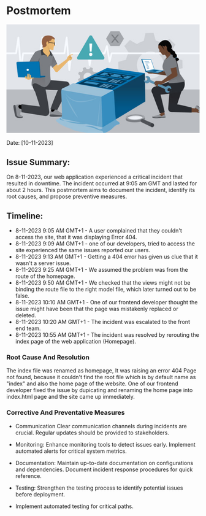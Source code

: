# Postmortem

![Developer meeting](developer-meeting.jpeg)


Date: [10-11-2023]

## Issue Summary:
On 8-11-2023, our web application experienced a critical incident that resulted in downtime. The incident occurred at 9:05 am GMT and lasted for about 2 hours. This postmortem aims to document the incident, identify its root causes, and propose preventive measures.

## Timeline:

+ 8-11-2023 9:05 AM GMT+1 - A user complained that they couldn't access the site, that it was displaying Error 404.
+ 8-11-2023 9:09 AM GMT+1 - one of our developers, tried to access the site experienced the same issues reported our users.
+ 8-11-2023 9:13 AM GMT+1 - Getting a 404 error has given us clue that it wasn't a server issue.
+ 8-11-2023 9:25 AM GMT+1 - We assumed the problem was from the route of the homepage.
+ 8-11-2023 9:50 AM GMT+1 - We checked that the views might not be binding the route file to the right model file, which later turned out to be false.
+ 8-11-2023 10:10 AM GMT+1 - One of our frontend developer thought the issue might have been that the page was mistakenly replaced or deleted.
+ 8-11-2023 10:20 AM GMT+1 - The incident was escalated to the front end team.
+ 8-11-2023 10:55 AM GMT+1 - The incident was resolved by rerouting the index page of the web application (Homepage).
 
 ### Root Cause And Resolution

 The index file was renamed as homepage, It was raising an error 404 Page not found, because it couldn't find the root file which is by default name as "index" and also the home page of the website. One of our frontend developer fixed the issue by dupicating and renaming the home page into index.html page and the site came up immediately.

### Corrective And Preventative Measures

+ Communication
Clear communication channels during incidents are crucial.
Regular updates should be provided to stakeholders.

+ Monitoring:
Enhance monitoring tools to detect issues early.
Implement automated alerts for critical system metrics.

+ Documentation:
Maintain up-to-date documentation on configurations and dependencies.
Document incident response procedures for quick reference.

+ Testing:
 Strengthen the testing process to identify potential issues before deployment.
+ Implement automated testing for critical paths.
